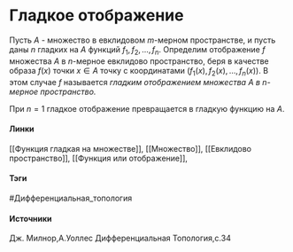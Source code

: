 # Гладкое отображение
Пусть $A$ - множество в евклидовом $m$-мерном пространстве, и пусть даны $n$ гладких на $A$ функций $f_{1},f_{2},\dots,f_{n}$. Определим отображение $f$ множества $A$ в $n$-мерное евклидово пространство, беря в качестве образа $f(x)$ точки $x\in A$ точку с координатами $(f_{1}(x),f_{2}(x),\dots,f_{n}(x))$. В этом случае $f$ называется *гладким отображением множества $A$ в $n$-мерное пространство.*

При $n=1$ гладкое отображение превращается в гладкую функцию на $A$.

#### Линки
 [[Функция гладкая на множестве]],
 [[Множество]],
 [[Евклидово пространство]],
 [[Функция или отображение]],
#### Тэги
 #Дифференциальная_топология 
#### Источники
 Дж. Милнор,А.Уоллес Дифференциальная Топология,с.34